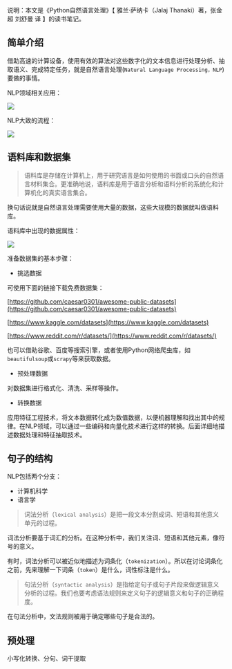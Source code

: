 
说明：本文是《Python自然语言处理》【 雅兰·萨纳卡（Jalaj Thanaki）著，张金超 刘舒曼 译 】的读书笔记。

## 简单介绍

借助高速的计算设备，使用有效的算法对这些数字化的文本信息进行处理分析、抽取语义、完成特定任务，就是自然语言处理(`Natural Language Processing，NLP`)要做的事情。

NLP领域相关应用：

![](https://img2022.cnblogs.com/blog/1546632/202202/1546632-20220219111757931-814566160.png)

NLP大致的流程：

![](https://img2022.cnblogs.com/blog/1546632/202202/1546632-20220219111436389-1471016831.png)


## 语料库和数据集

> 语料库是存储在计算机上，用于研究语言是如何使用的书面或口头的自然语言材料集合。更准确地说，语料库是用于语言分析和语料分析的系统化和计算机化的真实语言集合。

换句话说就是自然语言处理需要使用大量的数据，这些大规模的数据就叫做语料库。

语料库中出现的数据属性：

![](https://img2022.cnblogs.com/blog/1546632/202202/1546632-20220219182842025-616881884.png)

准备数据集的基本步骤：

- 挑选数据

可使用下面的链接下载免费数据集：

[https://github.com/caesar0301/awesome-public-datasets](https://github.com/caesar0301/awesome-public-datasets)

[https://www.kaggle.com/datasets](https://www.kaggle.com/datasets)

[https://www.reddit.com/r/datasets/](https://www.reddit.com/r/datasets/)

也可以借助谷歌、百度等搜索引擎，或者使用Python网络爬虫库，如`beautifulsoup`或`scrapy`等来获取数据。

- 预处理数据

对数据集进行格式化、清洗、采样等操作。

- 转换数据

应用特征工程技术，将文本数据转化成为数值数据，以便机器理解和找出其中的规律。在NLP领域，可以通过一些编码和向量化技术进行这样的转换。后面详细地描述数据处理和特征抽取技术。

## 句子的结构

NLP包括两个分支：

- 计算机科学
- 语言学

> 词法分析（`lexical analysis`）是把一段文本分割成词、短语和其他意义单元的过程。

词法分析要基于词汇的分析。在这种分析中，我们关注词、短语和其他元素，像符号的意义。

有时，词法分析可以被近似地描述为词条化（`tokenization`）。所以在讨论词条化之前，先来理解一下词条（`token`）是什么，词性标注是什么。


> 句法分析（`syntactic analysis`）是指给定句子或句子片段来做逻辑意义分析的过程。我们也要考虑语法规则来定义句子的逻辑意义和句子的正确程度。

在句法分析中，文法规则被用于确定哪些句子是合法的。

## 预处理

小写化转换、分句、词干提取
